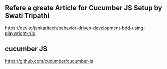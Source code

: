 ## Refere a greate Article for Cucumber JS Setup by Swati Tripathi

https://dev.to/jankaritech/behavior-driven-development-bdd-using-playwright-n1o

## cucumber JS

https://github.com/cucumber/cucumber-js
